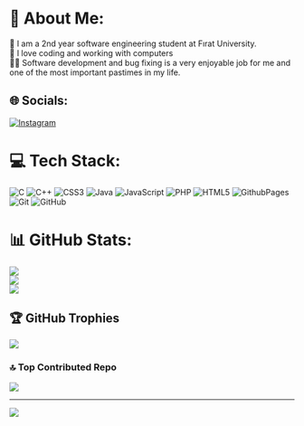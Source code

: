 # 💫 About Me:
🔭 I am a 2nd year software engineering student at Fırat University.<br>👯 I love coding and working with computers<br>🤝🌟 Software development and bug fixing is a very enjoyable job for me and one of the most important pastimes in my life.<br>


## 🌐 Socials:
[![Instagram](https://img.shields.io/badge/Instagram-%23E4405F.svg?logo=Instagram&logoColor=white)](https://instagram.com/https://www.instagram.com/easlnur/?locale=sl) 

# 💻 Tech Stack:
![C](https://img.shields.io/badge/c-%2300599C.svg?style=for-the-badge&logo=c&logoColor=white) ![C++](https://img.shields.io/badge/c++-%2300599C.svg?style=for-the-badge&logo=c%2B%2B&logoColor=white) ![CSS3](https://img.shields.io/badge/css3-%231572B6.svg?style=for-the-badge&logo=css3&logoColor=white) ![Java](https://img.shields.io/badge/java-%23ED8B00.svg?style=for-the-badge&logo=openjdk&logoColor=white) ![JavaScript](https://img.shields.io/badge/javascript-%23323330.svg?style=for-the-badge&logo=javascript&logoColor=%23F7DF1E) ![PHP](https://img.shields.io/badge/php-%23777BB4.svg?style=for-the-badge&logo=php&logoColor=white) ![HTML5](https://img.shields.io/badge/html5-%23E34F26.svg?style=for-the-badge&logo=html5&logoColor=white) ![GithubPages](https://img.shields.io/badge/github%20pages-121013?style=for-the-badge&logo=github&logoColor=white) ![Git](https://img.shields.io/badge/git-%23F05033.svg?style=for-the-badge&logo=git&logoColor=white) ![GitHub](https://img.shields.io/badge/github-%23121011.svg?style=for-the-badge&logo=github&logoColor=white)
# 📊 GitHub Stats:
![](https://github-readme-stats.vercel.app/api?username=aslinurekinci&theme=dark&hide_border=false&include_all_commits=false&count_private=true)<br/>
![](https://github-readme-streak-stats.herokuapp.com/?user=aslinurekinci&theme=dark&hide_border=false)<br/>
![](https://github-readme-stats.vercel.app/api/top-langs/?username=aslinurekinci&theme=dark&hide_border=false&include_all_commits=false&count_private=true&layout=compact)

## 🏆 GitHub Trophies
![](https://github-profile-trophy.vercel.app/?username=aslinurekinci&theme=radical&no-frame=false&no-bg=true&margin-w=4)

### 🔝 Top Contributed Repo
![](https://github-contributor-stats.vercel.app/api?username=aslinurekinci&limit=5&theme=dark&combine_all_yearly_contributions=true)

---
[![](https://visitcount.itsvg.in/api?id=aslinurekinci&icon=0&color=0)](https://visitcount.itsvg.in)

<!-- Proudly created with GPRM ( https://gprm.itsvg.in ) -->
